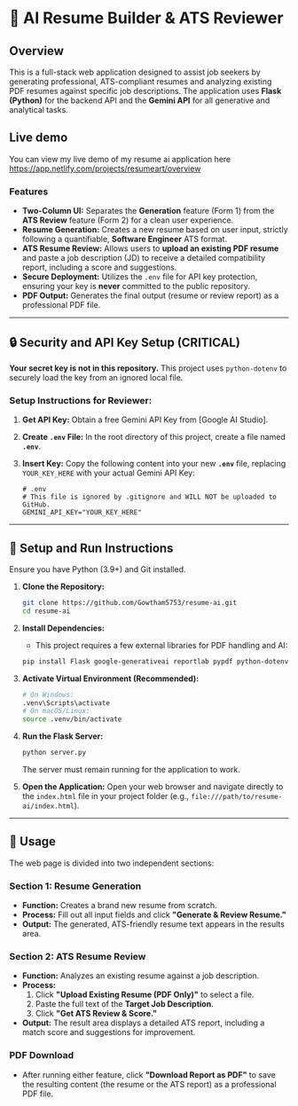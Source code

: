 # 🧠 AI Resume Builder & ATS Reviewer

## Overview

This is a full-stack web application designed to assist job seekers by generating professional, ATS-compliant resumes and analyzing existing PDF resumes against specific job descriptions. The application uses **Flask (Python)** for the backend API and the **Gemini API** for all generative and analytical tasks.

## Live demo
You can view my live demo of my resume ai application here https://app.netlify.com/projects/resumeart/overview

### Features

  * **Two-Column UI:** Separates the **Generation** feature (Form 1) from the **ATS Review** feature (Form 2) for a clean user experience.
  * **Resume Generation:** Creates a new resume based on user input, strictly following a quantifiable, **Software Engineer** ATS format.
  * **ATS Resume Review:** Allows users to **upload an existing PDF resume** and paste a job description (JD) to receive a detailed compatibility report, including a score and suggestions.
  * **Secure Deployment:** Utilizes the `.env` file for API key protection, ensuring your key is **never** committed to the public repository.
  * **PDF Output:** Generates the final output (resume or review report) as a professional PDF file.

-----

## 🔒 Security and API Key Setup (CRITICAL)

**Your secret key is not in this repository.** This project uses `python-dotenv` to securely load the key from an ignored local file.

### Setup Instructions for Reviewer:

1.  **Get API Key:** Obtain a free Gemini API Key from [Google AI Studio].

2.  **Create `.env` File:** In the root directory of this project, create a file named **`.env`**.

3.  **Insert Key:** Copy the following content into your new **`.env`** file, replacing `YOUR_KEY_HERE` with your actual Gemini API Key:

    ```env
    # .env
    # This file is ignored by .gitignore and WILL NOT be uploaded to GitHub.
    GEMINI_API_KEY="YOUR_KEY_HERE"
    ```

-----

## 🚀 Setup and Run Instructions

Ensure you have Python (3.9+) and Git installed.

1.  **Clone the Repository:**

    ```bash
    git clone https://github.com/Gowtham5753/resume-ai.git
    cd resume-ai
    ```

2.  **Install Dependencies:**

      * This project requires a few external libraries for PDF handling and AI:

    <!-- end list -->

    ```bash
    pip install Flask google-generativeai reportlab pypdf python-dotenv
    ```

3.  **Activate Virtual Environment (Recommended):**

    ```bash
    # On Windows:
    .venv\Scripts\activate
    # On macOS/Linux:
    source .venv/bin/activate
    ```

4.  **Run the Flask Server:**

    ```bash
    python server.py
    ```

    The server must remain running for the application to work.

5.  **Open the Application:** Open your web browser and navigate directly to the `index.html` file in your project folder (e.g., `file:///path/to/resume-ai/index.html`).

-----

## 📝 Usage

The web page is divided into two independent sections:

### Section 1: Resume Generation

  * **Function:** Creates a brand new resume from scratch.
  * **Process:** Fill out all input fields and click **"Generate & Review Resume."**
  * **Output:** The generated, ATS-friendly resume text appears in the results area.

### Section 2: ATS Resume Review

  * **Function:** Analyzes an existing resume against a job description.
  * **Process:**
    1.  Click **"Upload Existing Resume (PDF Only)"** to select a file.
    2.  Paste the full text of the **Target Job Description**.
    3.  Click **"Get ATS Review & Score."**
  * **Output:** The result area displays a detailed ATS report, including a match score and suggestions for improvement.

### PDF Download

  * After running either feature, click **"Download Report as PDF"** to save the resulting content (the resume or the ATS report) as a professional PDF file.
